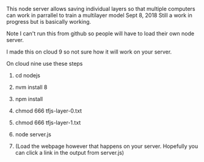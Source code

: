 This node server allows saving individual layers so that multiple computers can work in parrallel to train a multilayer model
Sept 8, 2018 Still a work in progress but is basically working.

Note I can't run this from github so people will have to load their own node server.

I made this on cloud 9 so not sure how it will work on your server.



On cloud nine use these steps

1. cd nodejs
1. nvm install 8 
1. npm install
1. chmod 666 tfjs-layer-0.txt 
1. chmod 666 tfjs-layer-1.txt 
1. node server.js

1. (Load the webpage however that happens on your server. Hopefully you can click a link in the output from server.js)



